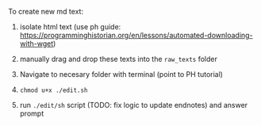 To create new md text:

1. isolate html text (use ph guide: https://programminghistorian.org/en/lessons/automated-downloading-with-wget)

2. manually drag and drop these texts into the `raw_texts` folder

3. Navigate to necesary folder with terminal (point to PH tutorial)

4. `chmod u+x ./edit.sh`  

5. run `./edit/sh` script (TODO: fix logic to update endnotes) and answer prompt
